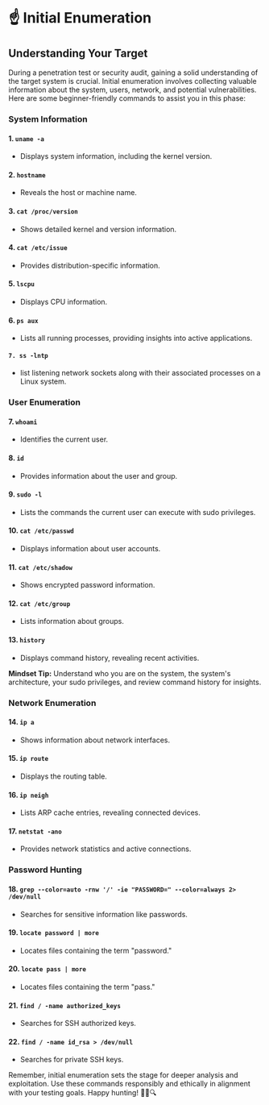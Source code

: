 # ☝️ Initial Enumeration

## Understanding Your Target

During a penetration test or security audit, gaining a solid understanding of the target system is crucial. Initial enumeration involves collecting valuable information about the system, users, network, and potential vulnerabilities. Here are some beginner-friendly commands to assist you in this phase:

### System Information

#### 1. `uname -a`

* Displays system information, including the kernel version.

#### 2. `hostname`

* Reveals the host or machine name.

#### 3. `cat /proc/version`

* Shows detailed kernel and version information.

#### 4. `cat /etc/issue`

* Provides distribution-specific information.

#### 5. `lscpu`

* Displays CPU information.

#### 6. `ps aux`

* Lists all running processes, providing insights into active applications.

#### `7. ss -lntp`

* list listening network sockets along with their associated processes on a Linux system.



### User Enumeration

#### 7. `whoami`

* Identifies the current user.

#### 8. `id`

* Provides information about the user and group.

#### 9. `sudo -l`

* Lists the commands the current user can execute with sudo privileges.

#### 10. `cat /etc/passwd`

* Displays information about user accounts.

#### 11. `cat /etc/shadow`

* Shows encrypted password information.

#### 12. `cat /etc/group`

* Lists information about groups.

#### 13. `history`

* Displays command history, revealing recent activities.

**Mindset Tip:** Understand who you are on the system, the system's architecture, your sudo privileges, and review command history for insights.

### Network Enumeration

#### 14. `ip a`

* Shows information about network interfaces.

#### 15. `ip route`

* Displays the routing table.

#### 16. `ip neigh`

* Lists ARP cache entries, revealing connected devices.

#### 17. `netstat -ano`

* Provides network statistics and active connections.

### Password Hunting

#### 18. `grep --color=auto -rnw '/' -ie "PASSWORD=" --color=always 2> /dev/null`

* Searches for sensitive information like passwords.

#### 19. `locate password | more`

* Locates files containing the term "password."

#### 20. `locate pass | more`

* Locates files containing the term "pass."

#### 21. `find / -name authorized_keys`

* Searches for SSH authorized keys.

#### 22. `find / -name id_rsa > /dev/null`

* Searches for private SSH keys.

Remember, initial enumeration sets the stage for deeper analysis and exploitation. Use these commands responsibly and ethically in alignment with your testing goals. Happy hunting! 🕵️‍♂️🔍
